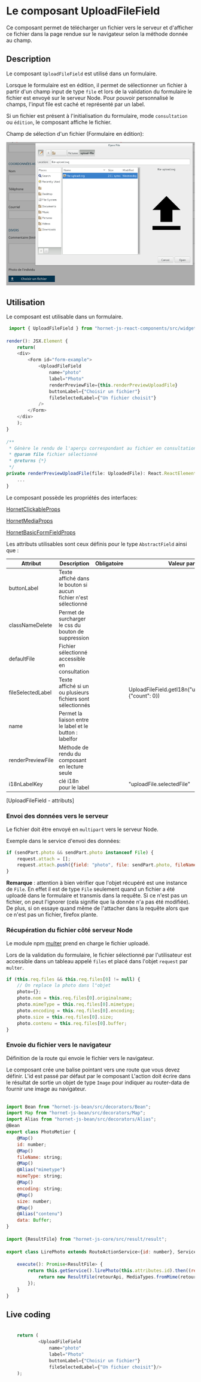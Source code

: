 # Le composant UploadFileField

Ce composant permet de télécharger un fichier vers le serveur et d'afficher ce fichier dans la page rendue sur le navigateur selon la méthode donnée au champ.

## Description 

Le composant `UploadFileField`  est utilisé dans un formulaire.

Lorsque le formulaire est en édition, il permet de sélectionner un fichier à partir d'un champ input de type `file` et lors de la validation du formulaire le fichier est envoyé sur le serveur Node.
Pour pouvoir personnalisé le champs, l'input file est caché et représenté par un label.

Si un fichier est présent à l'initialisation du formulaire, mode `consultation` ou `édition`, le composant affiche le fichier.

Champ de sélection d'un fichier (Formulaire en édition):

![Champs Upload de fichier affiché](../sources/form/upload-file-field/champ-upload.png)

## Utilisation

Le composant est utilisable dans un formulaire.

```javascript
 import { UploadFileField } from "hornet-js-react-components/src/widget/form/upload-file-field";

render(): JSX.Element {
    return(
    <div>
        <Form id="form-example">
            <UploadFileField
                name="photo"
                label="Photo"
                renderPreviewFile={this.renderPreviewUploadFile}
                buttonLabel={"Choisir un fichier"}
                fileSelectedLabel={"Un fichier choisit"}
            />
        </Form>
    </div>
    );
}

/**
 * Génère le rendu de l'aperçu correspondant au fichier en consultation
 * @param file fichier sélectionné
 * @returns {*}
 */
private renderPreviewUploadFile(file: UploadedFile): React.ReactElement<any> {
    ...
}
```

Le composant possède les propriétés des interfaces:

[HornetClickableProps](/hornetshowroom/composant/page/hornet-js/composants/hornet-component-props)

[HornetMediaProps](/hornetshowroom/composant/page/hornet-js/composants/hornet-component-props)

[HornetBasicFormFieldProps](/hornetshowroom/composant/page/hornet-js/composants/hornet-component-props)

Les attributs utilisables sont ceux définis pour le type `AbstractField` ainsi que :

| Attribut                | Description                                                     | Obligatoire | Valeur par défaut | Type |
| ----------------------- | ----------------------------------------------------------------| -------| -------| -------|
| buttonLabel             | Texte affiché dans le bouton si aucun fichier n'est sélectionné |||string|
| classNameDelete         | Permet de surcharger le css du bouton de suppression |||string|
| defaultFile             | Fichier sélectionné accessible en consultation |||UploadedFile|
| fileSelectedLabel       | Texte affiché si un ou plusieurs fichiers sont sélectionnés ||UploadFileField.getI18n("uploadFile.selectedFile", {"count": 0})|string|
| name                    | Permet la liaison entre le label et le button : labelfor  |||string|
| renderPreviewFile       | Méthode de rendu du composant en lecture seule |||any|
| i18nLabelKey            | clé i18n pour le label ||"uploadFile.selectedFile"|string|

[UploadFileField - attributs]


### Envoi des données vers le serveur

Le fichier doit être envoyé en `multipart` vers le serveur Node.

Exemple dans le service d'envoi des données:

```javascript
if (sendPart.photo && sendPart.photo instanceof File) {
    request.attach = [];
    request.attach.push({field: "photo", file: sendPart.photo, fileName: sendPart.photo.name});
}
```

**Remarque** : attention à bien vérifier que l'objet récupéré est une instance de `File`. En effet il est de type `File` seulement quand un fichier a été uploadé dans le formulaire et transmis dans la requête.
Si ce n'est pas un fichier, on peut l'ignorer (cela signifie que la donnée n'a pas été modifiée). De plus, si on essaye quand même de l'attacher dans la requête alors que ce n'est pas un fichier, firefox plante.

### Récupération du fichier côté serveur Node

Le module npm [multer](https://www.npmjs.com/package/multer) prend en charge le fichier uploadé.

Lors de la validation du formulaire, le fichier sélectionné par l'utilisateur est accessible dans un tableau appelé `files` et placé dans l'objet `request` par `multer`.

```javascript
if (this.req.files && this.req.files[0] != null) {
    // On replace la photo dans l"objet
    photo={};
    photo.nom = this.req.files[0].originalname;
    photo.mimeType = this.req.files[0].mimetype;
    photo.encoding = this.req.files[0].encoding;
    photo.size = this.req.files[0].size;
    photo.contenu = this.req.files[0].buffer;
}
```

### Envoie du fichier vers le navigateur

Définition de la route qui  envoie le fichier vers le navigateur.

Le composant crée une balise pointant vers une route que vous devez définir. L'id est passé par défaut par le composant
L'action doit écrire dans le résultat de sortie un objet de type `Image` pour indiquer au router-data de fournir une image au navigateur.

```javascript

import Bean from "hornet-js-bean/src/decorators/Bean";
import Map from "hornet-js-bean/src/decorators/Map";
import Alias from "hornet-js-bean/src/decorators/Alias";
@Bean
export class PhotoMetier {
    @Map()
    id: number;
    @Map()
    fileName: string;
    @Map()
    @Alias("mimetype")
    mimeType: string;
    @Map()
    encoding: string;
    @Map()
    size: number;
    @Map()
    @Alias("contenu")
    data: Buffer;
}

import {ResultFile} from "hornet-js-core/src/result/result";

export class LirePhoto extends RouteActionService<{id: number}, Service> {

    execute(): Promise<ResultFile> {
        return this.getService().lirePhoto(this.attributes.id).then((retourApi: PhotoMetier)=> {
            return new ResultFile(retourApi, MediaTypes.fromMime(retourApi.mimeType));
        });
    }
}
```

## Live coding

```javascript showroom

	return (
            <UploadFileField
                name="photo"
                label="Photo"
                buttonLabel={"Choisir un fichier"}
                fileSelectedLabel={"Un fichier choisit"}/>
    );
```